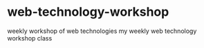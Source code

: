 # web-technology-workshop
weekly workshop of web technologies
my weekly web technology workshop class

